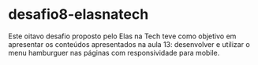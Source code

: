 # desafio8-elasnatech

Este oitavo desafio proposto pelo Elas na Tech teve como objetivo em apresentar os conteúdos apresentados na aula 13: desenvolver e utilizar o menu hamburguer nas páginas com responsividade para mobile.
